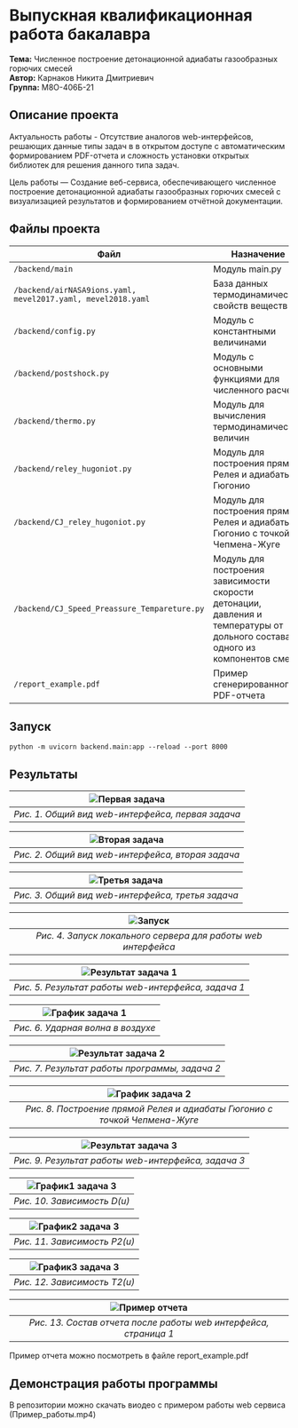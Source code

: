 # Выпускная квалификационная работа бакалавра

**Тема:** Численное построение детонационной адиабаты газообразных горючих смесей  
**Автор:** Карнаков Никита Дмитриевич                                           
 **Группа:** М8О-406Б-21


## Описание проекта  

Актуальность работы - Отсутствие аналогов web-интерфейсов, решающих данные типы задач в в открытом доступе с автоматическим формированием PDF-отчета и сложность установки открытых библиотек для решения данного типа задач.

Цель работы — Создание веб-сервиса, обеспечивающего численное построение детонационной адиабаты газообразных горючих смесей с визуализацией результатов и формированием отчётной документации. 

## Файлы проекта  
| Файл                  | Назначение                                                                 |
|-----------------------|---------------------------------------------------------------------------|
| `/backend/main`          | Модуль main.py         |
| `/backend/airNASA9ions.yaml, mevel2017.yaml, mevel2018.yaml`        | База данных термодинамических свойств веществ                              |
| `/backend/config.py`    | Модуль с константными величинами  |
| `/backend/postshock.py`         | Модуль с основными функциями для численного расчета                         |
| `/backend/thermo.py`         | Модуль для вычисления термодинамических величин                        |
| `/backend/reley_hugoniot.py`         | Модуль для построения прямой Релея и адиабаты Гюгонио                         |
| `/backend/CJ_reley_hugoniot.py`         | Модуль для построения прямой Релея и адиабаты Гюгонио с точкой Чепмена-Жуге                        |
| `/backend/CJ_Speed_Preassure_Tempareture.py`         | Модуль для построения зависимости скорости детонации, давления и температуры от дольного состава одного из компонентов смес                        |
| `/report_example.pdf`         | Пример сгенерированного PDF-отчета                         |

## Запуск

```python -m uvicorn backend.main:app --reload --port 8000```

## Результаты

| ![Первая задача](images/final1.png) |
|:-----------------------------------:|
| *Рис. 1. Общий вид web-интерфейса, первая задача* |

| ![Вторая задача](images/final2.png) |
|:-----------------------------------:|
| *Рис. 2. Общий вид web-интерфейса, вторая задача* |

| ![Третья задача](images/final3.png) |
|:-----------------------------------:|
| *Рис. 3. Общий вид web-интерфейса, третья задача* |

| ![Запуск](images/final4.png) |
|:-----------------------------------:|
| *Рис. 4. Запуск локального сервера для работы web интерфейса* |

| ![Результат задача 1](images/final5.png) |
|:-----------------------------------:|
| *Рис. 5. Результат работы web-интерфейса, задача 1* |

| ![График задача 1](images/final6.png) |
|:-----------------------------------:|
| *Рис. 6. Ударная волна в воздухе* |

| ![Результат задача 2](images/final7.png) |
|:-----------------------------------:|
| *Рис. 7. Результат работы программы, задача 2* |

| ![График задача 2](images/final8.png) |
|:-----------------------------------:|
| *Рис. 8. Построение прямой Релея и адиабаты Гюгонио с точкой Чепмена-Жуге* |

| ![Результат задача 3](images/final9.png) |
|:-----------------------------------:|
| *Рис. 9. Результат работы web-интерфейса, задача 3* |

| ![График1 задача 3](images/final10.png) |
|:-----------------------------------:|
| *Рис. 10. Зависимость D(u)* |

| ![График2 задача 3](images/final11.png) |
|:-----------------------------------:|
| *Рис. 11. Зависимость P2(u)* |

| ![График3 задача 3](images/final12.png) |
|:-----------------------------------:|
| *Рис. 12. Зависимость T2(u)* |

| ![Пример отчета](images/final13.png) |
|:-----------------------------------:|
| *Рис. 13. Состав отчета после работы web интерфейса, страница 1* |

Пример отчета можно посмотреть в файле report_example.pdf

## Демонстрация работы программы

В репозитории можно скачать виодео с примером работы web сервиса (Пример_работы.mp4)


